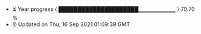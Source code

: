 - ⏳ Year progress { █████████████████████▁▁▁▁▁▁▁▁▁ } 70.70 %
- ⏰ Updated on Thu, 16 Sep 2021 01:09:39 GMT


